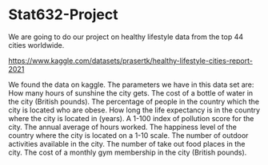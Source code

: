 # Stat632-Project


We are going to do our project on healthy lifestyle data from the top 44 cities worldwide. 

https://www.kaggle.com/datasets/prasertk/healthy-lifestyle-cities-report-2021
 
We found the data on kaggle.
The parameters we have in this data set are:
How many hours of sunshine the city gets.
The cost of a bottle of water in the city (British pounds).
The percentage of people in the country which the city is located who are obese.
How long the life expectancy is in the country where the city is located in (years).
A 1-100 index of pollution score for the city.
The annual average of hours worked.
The happiness level of the country where the city is located on a 1-10 scale.
The number of outdoor activities available in the city. 
The number of take out food places in the city.
The cost of a monthly gym membership in the city (British pounds).


